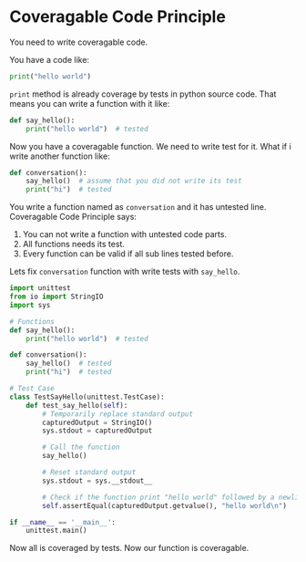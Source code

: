 # Coveragable Code Principle
You need to write coveragable code.

You have a code like:
```py
print("hello world")
```

`print` method is already coverage by tests in python source code. That means you can write a function with it like:

```py
def say_hello():
    print("hello world")  # tested
```

Now you have a coveragable function. We need to write test for it.
What if i write another function like:

```py
def conversation():
    say_hello()  # assume that you did not write its test
    print("hi")  # tested
```

You write a function named as `conversation` and it has untested line.
Coveragable Code Principle says:
1. You can not write a function with untested code parts.
2. All functions needs its test.
3. Every function can be valid if all sub lines tested before.

Lets fix `conversation` function with write tests with `say_hello`.

```py
import unittest
from io import StringIO
import sys

# Functions
def say_hello():
    print("hello world")  # tested

def conversation():
    say_hello()  # tested
    print("hi")  # tested

# Test Case
class TestSayHello(unittest.TestCase):
    def test_say_hello(self):
        # Temporarily replace standard output
        capturedOutput = StringIO()
        sys.stdout = capturedOutput

        # Call the function
        say_hello()

        # Reset standard output
        sys.stdout = sys.__stdout__

        # Check if the function print "hello world" followed by a newline character
        self.assertEqual(capturedOutput.getvalue(), "hello world\n")

if __name__ == '__main__':
    unittest.main()
```

Now all is coveraged by tests.
Now our function is coveragable.
